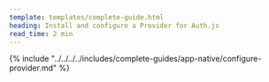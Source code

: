```yaml
---
template: templates/complete-guide.html
heading: Install and configure a Provider for Auth.js
read_time: 2 min
---
```


{% include "../../../../includes/complete-guides/app-native/configure-provider.md" %}